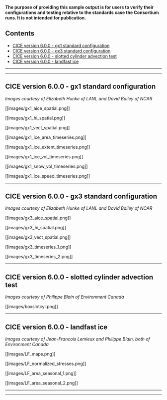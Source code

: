 **The purpose of providing this sample output is for users to verify their configurations and testing relative to the standards case the Consortium runs. It is not intended for publication.**

## Contents
* [CICE version 6.0.0 - gx1 standard configuration](https://github.com/CICE-Consortium/CICE/wiki/CICE-Sample-output#cice-version-600---gx3-standard-configuration)
* [CICE version 6.0.0 - gx3 standard configuration](https://github.com/CICE-Consortium/CICE/wiki/CICE-Sample-output#cice-version-600---gx1-standard-configuration)
* [CICE version 6.0.0 - slotted cylinder advection test](https://github.com/CICE-Consortium/CICE/wiki/CICE-Sample-output#cice-version-600---slotted-cylinder-advection-test)
* [CICE version 6.0.0 - landfast ice](https://github.com/CICE-Consortium/CICE/wiki/CICE-Sample-output#cice-version-600---landfast-ice)

------------------------------------------------------------------------------------------------------------------------
------------------------------------------------------------------------------------------------------------------------
## CICE version 6.0.0 - gx1 standard configuration
*Images courtesy of Elizabeth Hunke of LANL and David Bailey of NCAR*

[[images/gx1_aice_spatial.png]]

[[images/gx1_hi_spatial.png]]

[[images/gx1_vect_spatial.png]]

[[images/gx1_ice_area_timeseries.png]]

[[images/gx1_ice_extent_timeseries.png]]

[[images/gx1_ice_vol_timeseries.png]]

[[images/gx1_snow_vol_timeseries.png]]

[[images/gx1_ice_speed_timeseries.png]]

------------------------------------------------------------------------------------------------------------------------
## CICE version 6.0.0 - gx3 standard configuration
*Images courtesy of Elizabeth Hunke of LANL and David Bailey of NCAR*

[[images/gx3_aice_spatial.png]]

[[images/gx3_hi_spatial.png]]

[[images/gx3_vect_spatial.png]]

[[images/gx3_timeseries_1.png]]

[[images/gx3_timeseries_2.png]]

------------------------------------------------------------------------------------------------------------------------
## CICE version 6.0.0 - slotted cylinder advection test
*Images courtesy of Philippe Blain of Environment Canada*

[[images/boxslotcyl.png]]

------------------------------------------------------------------------------------------------------------------------
## CICE version 6.0.0 - landfast ice
*Images courtesy of Jean-Francois Lemieux and Philippe Blain, both of Environment Canada*

[[images/LF_maps.png]]

[[images/LF_normalized_stresses.png]]

[[images/LF_area_seasonal_1.png]]

[[images/LF_area_seasonal_2.png]]

------------------------------------------------------------------------------------------------------------------------
------------------------------------------------------------------------------------------------------------------------
